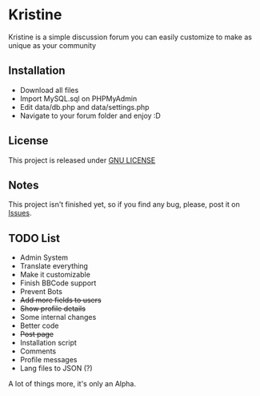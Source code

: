 # Kristine
Kristine is a simple discussion forum you can easily customize to make as unique as your community<br>

## Installation
- Download all files
- Import MySQL.sql on PHPMyAdmin
- Edit data/db.php and data/settings.php
- Navigate to your forum folder and enjoy :D

## License
This project is released under [GNU LICENSE](https://github.com/cadox8/Kristine/blob/master/LICENSE)

## Notes
This project isn't finished yet, so if you find any bug, please, post it on [Issues](https://github.com/cadox8/Kristine/issues).

## TODO List
- Admin System
- Translate everything
- Make it customizable
- Finish BBCode support
- Prevent Bots
- <s>Add more fields to users</s>
- <s>Show profile details</s>
- Some internal changes
- Better code
- <s>Post page</s>
- Installation script
- Comments
- Profile messages
- Lang files to JSON (?)

A lot of things more, it's only an Alpha.
